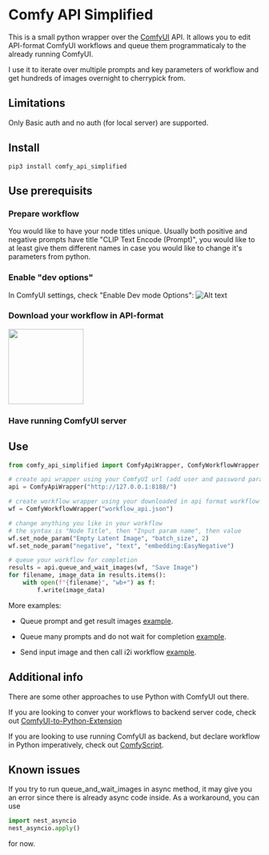 # Comfy API Simplified

This is a small python wrapper over the [ComfyUI](https://github.com/comfyanonymous/ComfyUI) API. It allows you to edit API-format ComfyUI workflows and queue them programmaticaly to the already running ComfyUI.

I use it to iterate over multiple prompts and key parameters of workflow and get hundreds of images overnight to cherrypick from.

## Limitations

Only Basic auth and no auth (for local server) are supported.

## Install

`pip3 install comfy_api_simplified`

## Use prerequisits

### Prepare workflow

You would like to have your node titles unique. Usually both positive and negative prompts have title "CLIP Text Encode (Prompt)", you would like to at least give them different names in case you would like to change it's parameters from python.

### Enable "dev options"

In ComfyUI settings, check "Enable Dev mode Options":
![Alt text](misc/dev_opt.png)

### Download your workflow in API-format

<img src="misc/download.png" width="150">

### Have running ComfyUI server

## Use

```python
from comfy_api_simplified import ComfyApiWrapper, ComfyWorkflowWrapper

# create api wrapper using your ComfyUI url (add user and password params if needed)
api = ComfyApiWrapper("http://127.0.0.1:8188/")

# create workflow wrapper using your downloaded in api format workflow
wf = ComfyWorkflowWrapper("workflow_api.json")

# change anything you like in your workflow
# the syntax is "Node Title", then "Input param name", then value
wf.set_node_param("Empty Latent Image", "batch_size", 2)
wf.set_node_param("negative", "text", "embedding:EasyNegative")

# queue your workflow for completion
results = api.queue_and_wait_images(wf, "Save Image")
for filename, image_data in results.items():
    with open(f"{filename}", "wb+") as f:
        f.write(image_data)

```

More examples:

- Queue prompt and get result images [example](examples/queue_with_different_params.py).

- Queue many prompts and do not wait for completion [example](examples/queue_and_wait_result.py).

- Send input image and then call i2i workflow [example](examples/send_input_image.py).

## Additional info

There are some other approaches to use Python with ComfyUI out there.

If you are looking to conver your workflows to backend server code, check out [ComfyUI-to-Python-Extension](https://github.com/pydn/ComfyUI-to-Python-Extension)

If you are looking to use running ComfyUI as backend, but declare workflow in Python imperatively, check out [ComfyScript](https://github.com/Chaoses-Ib/ComfyScript/tree/main).

## Known issues

If you try to run queue_and_wait_images in async method, it may give you an error since there is already async code inside.
As a workaround, you can use

```python
import nest_asyncio
nest_asyncio.apply()
```

for now.
